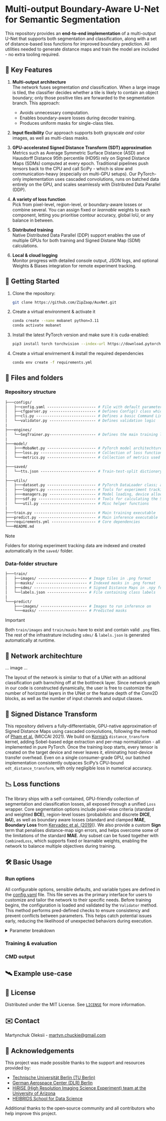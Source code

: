 # Multi-output Boundary-Aware U-Net for Semantic Segmentation

This repository provides an **end-to-end implementation** of a multi-output U-Net that supports both segmentation and classification, along with a set of distance-based loss functions for improved boundary prediction. All utilities needed to generate distance maps and train the model are included - no extra tooling required.

## :key: Key Features

1. **Multi-output architecture**  
   The network fuses segmentation *and* classification. When a large image is tiled, the classifier decides whether a tile is likely to contain an object boundary; only those positive tiles are forwarded to the segmentation branch. This approach:

   * Avoids unnecessary computation.
   * Enables boundary-aware losses during decoder training.
   * Produces uniform masks for single-class tiles.

2. **Input flexibility**
   Our approach supports both grayscale *and* color images, as well as multi-class masks.

3. **GPU-accelerated Signed Distance Transform (SDT) approximation**  
   Metrics such as Average Symmetric Surface Distance (ASD) and Hausdorff Distance 95th percentile (HD95) rely on Signed Distance Maps (SDMs) computed at every epoch. Traditional pipelines push tensors back to the CPU and call SciPy - which is slow and communication-heavy (especially on multi-GPU setups). Our PyTorch-only implementation uses cascaded convolutions, runs on batched data entirely on the GPU, and scales seamlessly with Distributed Data Parallel (DDP).

4. **A variety of loss function**  
   Pick from pixel-level, region-level, or boundary-aware losses or combine several. You can assign fixed or *learnable* weights to each component, letting you prioritise contour accuracy, global IoU, or any balance in between.

5. **Distributed training**  
   Native Distributed Data Parallel (DDP) support enables the use of multiple GPUs for both training and Signed Distane Map (SDM) calculations.

6. **Local & cloud logging**  
   Monitor progress with detailed console output, JSON logs, and optional Weights & Biases integration for remote experiment tracking.

## :rocket: Getting Started

1. Clone the repository:

    ```bash
    git clone https://github.com/ZipZaap/AuxNet.git
    ```

2. Create a virtual environment & activate it

    ```bash
    conda create --name mobanet python=3.11
    conda activate mobanet
    ```

3. Install the latest PyTorch version and make sure it is cuda-enabled:

    ```bash
    pip3 install torch torchvision --index-url https://download.pytorch.org/whl/cu128
    ```

4. Create a virtual envirnement & install the required dependencies

    ```bash
    conda env create -f requirements.yml
    ```

## :open_file_folder: Files and folders

### Repository structure

```graphql
├───configs/
│   ├──config.yaml ---------------------- # File with default parameters
│   ├──cfgparser.py --------------------- # Defines Config() class which stores the defaults
│   ├──cli.py --------------------------- # Defines a basic Command Line Interface
│   └──validator.py --------------------- # Defines validation logic
|
├───engines/
│   └──SegTrainer.py--------------------- # Defines the main training loop
|
├───model/
│   ├───MobaNet.py ---------------------- # PyTorch model architechture 
│   ├───loss.py ------------------------- # Collection of loss functions used for training
│   └───metrics.py ---------------------- # Collection of metrics used for evaluation
│
├───saved/
│   └──tts.json ------------------------- # Train-test-split dictionary of image IDs
│
├───utils/
│   ├───dataset.py ---------------------- # PyTorch DataLoader class; also handles train/test split
│   ├───loggers.py ---------------------- # Tools for experiment tracking
│   ├───managers.py --------------------- # Model loading, device allocation & process management
│   ├───sdf.py -------------------------- # Tools for calculating the Signed Distane Map
│   └───util.py ------------------------- # Misc helper functions
|
├───train.py ---------------------------- # Main training executable
├───predict.py -------------------------- # Main inference executable
├───requirements.yml -------------------- # Core dependencies
└───README.md
```

> [!NOTE]
> Folders for storing experiment tracking data are indexed and created automatically in the `saved/` folder.

### Data-folder structure

```graphql
├───train/
│   ├──images/ ---------------------- # Image tiles in .png format
│   ├──masks/ ----------------------- # Indexed masks in .png format
│   ├──sdms/ ------------------------ # Signed Distance Maps in .npy format 
│   └──labels.json ------------------ # File containing class labels 
|
└───predict/
    ├───images/ --------------------- # Images to run inference on
    └───masks/ ---------------------- # Predicted masks
```

> [!IMPORTANT]
> Both `train/images` and `train/masks` have to exist and contain valid `.png` files. The rest of the infrastrature including `sdms/` & `labels.json` is generated automatically at runtime.

## :brain: Network architechture

...
image
...

The layout of the network is similar to that of a UNet with an aditional classification path barnching off at the bottlneck layer. Since network graph in our code is constructed dynamically, the user is free to customize the number of horizontal layers in the UNet or the feature depth of the Conv2D blocks, as well as the number of input channels and output classes.

## :straight_ruler: Signed Distance Transform

This repository delivers a fully-differentiable, GPU-native approximation of Signed Distance Maps using cascaded convolutions, following the method of [Pham et al.](https://doi.org/10.1007/978-3-030-71278-5_31) (MICCAI 2021). We build on [Kornia’s](https://github.com/kornia/kornia/blob/main/kornia/contrib/distance_transform.py) `distance_transform` kernel, adding Sobel-based edge extraction and per-map normalization - all implemented in pure PyTorch. Once the training loop starts, every tensor is created on the target device and never leaves it, eliminating host-device transfer overhead. Even on a single consumer-grade GPU, our batched implementation consistently outpaces SciPy’s CPU-bound `edt_distance_transform`, with only negligible loss in numerical accuracy.

## :chart_with_downwards_trend: Loss functions

The library ships with a self-contained, GPU-friendly collection of segmentation and classification losses, all exposed through a unified `Loss` wrapper. Core segmentation options include pixel-wise criteria (standard and weighted **BCE**), region-level losses (probabilstic and discrete **DICE**, **IoU**), as well as boundary aware losses (standard and clamped **MAE**, **Boundary Loss** from [Kervadec et al. (2019)](https://doi.org/10.1016/j.media.2020.101851.)). We also provide a custom **Sign** term that penalises distance-map sign errors, and helps overcome some of the limitations of the standard **MAE**. Any subset can be fused together with `CombinedLoss`, which supports fixed or learnable weights, enabling the network to balance multiple objectives during training.

## :hammer_and_wrench: Basic Usage

### Run options

All configurable options, sensible defaults, and variable types are defined in the [config.yaml](configs/config.yaml) file. This file serves as the primary interface for users to customize and tailor the network to their specific needs. Before training begins, the configuration is loaded and validated by the `Validator` method. This method performs pred-defined checks to ensure consistency and prevent conflicts between parameters. This helps catch potential issues early, reducing the likelihood of unexpected behaviors during execution.

<details>
   <summary> Parameter breakdown </summary>

   | | Option | Type | Description |
   |---|---|---|---|
   | **Directories** |--------------------------|-------|--------------------------------------------------------------|
   || `DATASET_DIR` | `str` | Path to the dataset folder. |
   || `RESULTS_DIR` | `str` | Path to the output folder. |
   | **Dataset** |--------------------------|-------|--------------------------------------------------------------|
   || `SEED` | `int` | Random seed for dataset split. |
   || `TRAIN_SET_COMPOSITION` | `str` | Training-set composition: <br>•`full`: unfiltered dataset  <br>•`boundary`: only images containing boundaries. |
   || `TEST_SET_COMPOSITION` | `str` | Test-set composition: <br>•`full`: unfiltered dataset  <br>•`boundary`: only images containing boundaries. |
   || `TEST_SPLIT` | `float` | Fraction reserved for testing. |
   || `CROSS_VALIDATION` | `bool` | Enable K-fold cross-validation. |
   || `DEFAULT_FOLD` | `int` | Fold to use when CV is disabled. |
   || `NUM_WORKERS` | `int` | Number of subprocesses used by PyTorch `DataLoader`. If set to 0, data loading occurs in the main process. |
   | **Model** |--------------------------|-------|--------------------------------------------------------------|
   || `MODEL` | `str` | The user can either train the entire model end-to-end in a single run, or train each component separately, using dedicated datasets and loss functions for each part. Available options: <br>• `AuxNet-ED`: Multi-output UNet with trainable Encoder & Decoder. <br> • `AuxNet-EDC`: Multi-output UNet with trainable Encoder, Decoder & Classification head.<br>• `AuxNet-C`: Multi-output UNet with trainable Classification head.<br>• `AuxNet-D`: Multi-output UNet with trainable Decoder.<br>• `UNet`: Standard U-Net architecture.  |
   || `MODEL_WEIGHTS` | `str` | Pre-trained weights filename (omit `.pth`). The user can preload weights from the previous run (e.g. `MODEL = AuxNet-ED`) and then train the Classifier separately by setting `MODEL = AuxNet-C`.|
   || `INPUT_SIZE` | `int` | Input image side length (pixels). |
   || `INPUT_CHANNELS` | `int` | Number of image channels. |
   || `UNET_DEPTH` | `int` | Number of down-sampling levels in a UNet (incl. bottleneck). |
   || `CONV_DEPTH` | `int` | Base feature-map depth of the Conv2D block (doubles per level). |
   || `BATCH_SIZE` | `int` | Training batch size. |
   | **Segmentation** |--------------------------|-------|--------------------------------------------------------------|
   || `SEG_CLASSES` | `int` | Number of segmentation classes. |
   || `SEG_DROPOUT` | `float` | Dropout for encoder/decoder. |
   || `SEG_THRESHOLD` | `float` | Mask binarisation threshold. |
   | **Classification** |--------------------------|-------|--------------------------------------------------------------|
   || `CLS_CLASSES` | `int` | Number of classification classes. |
   || `CLS_DROPOUT` | `float` | Dropout in classification head. |
   || `CLS_THRESHOLD` | `float` | Positive-class probability threshold. |
   | **Optimizer** |--------------------------|-------|--------------------------------------------------------------|
   || `INIT_LR` | `float` | Initial learning rate at the beginning of warmup. |
   || `BASE_LR` | `float` | Base learning rate reached by the end of warmup. |
   || `L2_DECAY` | `float` | L2 regularization decay. |
   || `WARMUP_EPOCHS` | `int` | Number of warmup epochs (0 = no warmup) |
   || `TRAIN_EPOCHS` | `int` | Number of training epochs (excl. warmup). |
   | **SDM** |--------------------------|-------|--------------------------------------------------------------|
   || `SDM_KERNEL_SIZE` | `int` | Kernel size for SDM estimation. |
   || `SDM_DISTANCE` | `str` | Type of distance used for the SDM. Available options: `manhattan`, `chebyshev`, `euclidean`. |
   || `SDM_NORMALIZATION` | `str` | SDM normalisation mode.  Available normalization options: <br>•`minmax`: by both max and min distance values of each individual SDM. <br>•`dynamic_max`: by the max distance value of each individual SDM. <br>•`static_max`: by the global max distance value (depends on `SDM_DISTANCE`)|
   | **Loss** |--------------------------|-------|--------------------------------------------------------------|
   || `LOSS` | `str` | Loss function used to train the model. Can either be a single loss or a combination of multiple losses, separated by `_` (e.g., `softDICE_BCE`). Available options: <br>•`SoftDICE`: Soft (probabilistic) DICE loss. <br>•`HardDICE`: Hard (discrete) DICE loss. <br>•`IoU`: Intersection over Union loss. <br>•`BCE`: Binary Cross-Entropy loss. <br>•`wBCE`: SDM Weighted Binary Cross-Entropy loss. <br>•`MAE`: Mean Absolute Error loss. <br>•`cMAE`: Clamped Mean Absolute Error loss. <br>•`sMAE`: Signed Mean Absolute Error loss. <- **OUR CONTRIBUTION** <br>•`Boundary`: Boundary loss. <br>•`CE`: Cross-Entropy loss. |
   || `INCLUDE_BACKGROUND` | `bool` | Include background class in `DICE`/`IoU`. |
   || `ADAPTIVE_WEIGHTS` | `bool` | Auto-balance multi-loss components. |
   || `STATIC_WEIGHTS` | `list` | Manual loss weights (if `ADAPTIVE_WEIGHTS = False`). |
   || `CLAMP_DELTA` | `float` | Delta for `cMAE` kernel clamping. Smaller values concentrate the network’s capacity on details near the boundary. |
   || `SIGMOID_STEEPNESS` | `int` | Sigmoid steepness for `DICE`/`IoU`/`sMAE` losses. Higher values yield a steeper curve and a closer approximation of the step function. |
   | **Evaluation** |--------------------------|-------|--------------------------------------------------------------|
   || `SAVE_MODEL` | `bool` | Save best model checkpoint. |
   || `EVAL_METRIC` | `str` | Best epoch selection metric: <br>•`TTR`: True-to-test ratio. Measures classification accuracy. <br>•`DSC`: DICE score. Measures global overlap. <br>•`IoU`: Intersection over Union score. Measures global overlap, but penalizes false positives more harshly. <br>•`ASD`: Average Symmetric Distance. Measures the mean distance between the boundaries of ground-truth and predicted segmentations. <br>•`AD`: Average one-way Distance. Relaxes the impact of false-positives. <br>•`HD95`: Hausdorff Distance 95th percentile. Measures the worst-case boundary discrepancy. <br>•`D95`: One-way Distance 95th percentile. Relaxes the impact of false-positives.  <br>•`CMA`: Combined Mean Accuracy. A weighted combination of the above. |
   || `CMA_COEFFICIENTS` | `dict` | Coefficients that define the contribution of each metric to the overall `CMA`. |
   || `DISTANCE_METRICS` | `bool` | Compute `ASD`, `AD`, `HD95`, `D95` during eval. |
   | **DDP** |--------------------------|-------|--------------------------------------------------------------|
   || `GPUs` | `list` | GPU indices for DDP. |
   || `MASTER_ADDR` | `str` | Address of the master node. |
   || `MASTER_PORT` | `str` | Port for DDP communication. |
   || `NCCL_P2P_DISABLE` | `bool` | Disable NCCL peer-to-peer (troubleshooting). |
   | **Logging** |--------------------------|-------|--------------------------------------------------------------|
   || `LOG_WANDB` | `bool` | Enable Weights & Biases logging. |
   || `LOG_LOCAL` | `bool` | Save logs locally. |
   || `EXP_ID` | `str` | Custom experiment identifier. |
   || `RUN_ID` | `str` | Custom run identifier. |

</details>

### Training & evaluation

### CMD output

## :artificial_satellite: Example use-case

## :memo: License

Distributed under the MIT License. See [`LICENSE`](LICENSE.txt) for more information.

## :envelope: Contact

Martynchuk Oleksii - martyn.chuckie@gmail.com

## :handshake: Acknowledgements

This project was made possible thanks to the support and resources provided by:

* [Technische Universität Berlin (TU Berlin)](https://www.tu.berlin/)
* [German Aerospace Center (DLR) Berlin](https://www.dlr.de/de/das-dlr/standorte-und-bueros/berlin)
* [HiRISE (High Resolution Imaging Science Experiment) team at the University of Arizona](https://www.uahirise.org/)
* [HEIBRIDS School for Data Science](https://www.heibrids.berlin/)

Additional thanks to the open‑source community and all contributors who help improve this project.